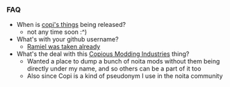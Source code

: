 ### FAQ
  - When is [copi's things](https://github.com/Ramiels/copis_things#install-instructions) being released?
    - not any time soon :^)
  - What's with your github username?
    - [Ramiel was taken already](https://www.youtube.com/watch?v=0Bo9A7dmt-Q)
  - What's the deal with this [Copious Modding Industries](https://github.com/Copious-Modding-Industries/) thing?
    - Wanted a place to dump a bunch of noita mods without them being directly under my name, and so others can be a part of it too
    - Also since Copi is a kind of pseudonym I use in the noita community
